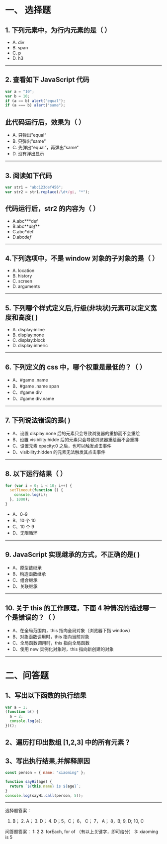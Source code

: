 # 一、 选择题

## 1. 下列元素中，为行内元素的是（ ）

- A. div
- B. span
- C. p
- D. h3

---

## 2. 查看如下 JavaScript 代码

```js
var a = "10";
var b = 10;
if (a == b) alert("equal");
if (a === b) alert("same");
```

## 此代码运行后，效果为（ ）

- A. 只弹出”equal“
- B. 只弹出”same“
- C. 先弹出”equal“，再弹出”same“
- D. 没有弹出显示

---

## 3. 阅读如下代码

```js
var str1 = "abc123def456";
var str2 = str1.replace(/\d+/gi, "*");
```

## 代码运行后，str2 的内容为（ ）

- A.abc\*\*\*def
- B.abc**_def_**
- C.abc\*def
- D.abc*def*

---

## 4.下列选项中，不是 window 对象的子对象的是（ ）

- A. location
- B. history
- C. screen
- D. arguments

---

## 5. 下列哪个样式定义后,行级(非块状)元素可以定义宽度和高度( )

- A. display:inline
- B. display:none
- C. display:block
- D. display:inheric

---

## 6. 下列定义的 css 中，哪个权重是最低的？（ ）

- A、#game .name
- B、#game .name span
- C、#game div
- D、#game div.name

---

## 7. 下列说法错误的是( )

- A、设置 display:none 后的元素只会导致浏览器的重排而不会重绘
- B、设置 visibility:hidde 后的元素只会导致浏览器重绘而不会重排
- C、设置元素 opacity:0 之后，也可以触发点击事件
- D、visibility:hidden 的元素无法触发其点击事件

---

## 8. 以下运行结果（ ）

```js
for (var i = 0; i < 10; i++) {
  setTimeout(function () {
    console.log(i);
  }, 1000);
}
```

- A、0–9
- B、10 个 10
- C、10 个 9
- D、无限循环

---

## 9. JavaScript 实现继承的方式，不正确的是( )

- A、原型链继承
- B、构造函数继承
- C、组合继承
- D、关联继承

---

## 10. 关于 this 的工作原理，下面 4 种情况的描述哪一个是错误的？（ ）

- A、在全局范围内，this 指向全局对象（浏览器下指 window）
- B、对象函数调用时，this 指向当前对象
- C、全局函数调用时，this 指向全局函数
- D、使用 new 实例化对象时，this 指向新创建的对象

---

# 二、问答题

## 1、写出以下函数的执行结果

```js
var a = 1;
(function b() {
  a = 2;
  console.log(a);
})();
```

## 2、遍历打印出数组 [1,2,3] 中的所有元素？

## 3、写出执行结果,并解释原因

```js
const person = { name: "xiaoming" };

function sayHi(age) {
  return `${this.name} is ${age}`;
}
console.log(sayHi.call(person, 5));
```

---

选择题答案：

1. B； 2. A； 3. D； 4. D；5，C； 6， C； 7， A； 8，B; 9, D; 10, C

问答题答案：
1: 2
2: forEach, for of （有以上关键字，即可给分）
3: xiaoming is 5
